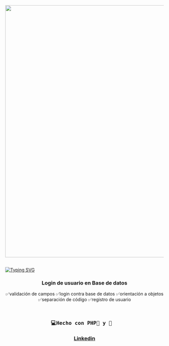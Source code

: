 <div id="header" align="center">
   <img src="registroVideo.gif" width="800"/>
</div>
<br>

<a href="https://git.io/typing-svg"><img src="https://readme-typing-svg.demolab.com?font=Fira+Code&weight=600&size=30&duration=4000&pause=500&color=F75EAC&width=435&lines=%F0%9F%92%BBLogin+de+usuario" alt="Typing SVG" /></a>


<div id="badge" align="center">

    
<div/> 
 
### Login de usuario en Base de datos
✅validación de campos
✅login contra base de datos
✅orientación a objetos
✅separación de código
✅registro de usuario


</br>

  <h3  align="center">
    <pre>💻Hecho con PHP🐘 y 💝  </pre> 
  <h3/>

  <a href="https://www.linkedin.com/in/emmily-santos-a6851327b?utm_source=share&utm_campaign=share_via&utm_content=profile&utm_medium=android_app">Linkedin</a>

